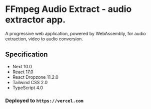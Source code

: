 # FFmpeg Audio Extract - audio extractor app.

A progressive web application, powered by WebAssembly, for audio extraction, video to audio conversion.


## Specification

- Next 10.0
- React 17.0
- React Dropzone 11.2.0
- Tailwind CSS 2.0
- TypeScript 4.0

### Deployed to `https://vercel.com`
